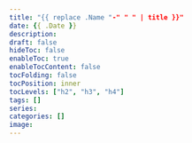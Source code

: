 ```yaml
---
title: "{{ replace .Name "-" " " | title }}"
date: {{ .Date }}
description:
draft: false
hideToc: false
enableToc: true
enableTocContent: false
tocFolding: false
tocPosition: inner
tocLevels: ["h2", "h3", "h4"]
tags: []
series:
categories: []
image:
---
```

